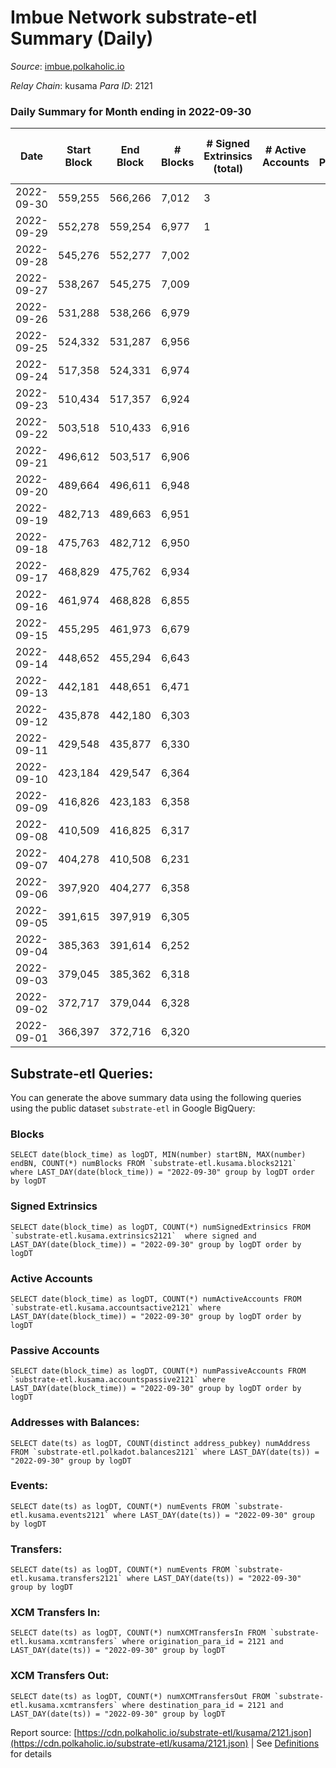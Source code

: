 # Imbue Network substrate-etl Summary (Daily)

_Source_: [imbue.polkaholic.io](https://imbue.polkaholic.io)

*Relay Chain*: kusama
*Para ID*: 2121



### Daily Summary for Month ending in 2022-09-30


| Date | Start Block | End Block | # Blocks | # Signed Extrinsics (total) | # Active Accounts | # Passive | # New | # Addresses with Balances | # Events | # Transfers | # XCM Transfers In | # XCM Transfers Out | Issues | 
| ---- | ----------- | --------- | -------- | --------------------------- | ----------------- | --------- | ----- | ------------------------- | -------- | ----------- | ------------------ | ------------------- | ------ |
| 2022-09-30 | 559,255 | 566,266 | 7,012 | 3 |  |  |  |  | 15,232 | 296  |   |   |  |
| 2022-09-29 | 552,278 | 559,254 | 6,977 | 1 |  |  |  |  | 13,964 |   |   |   |  |
| 2022-09-28 | 545,276 | 552,277 | 7,002 |  |  |  |  |  | 14,008 |   |   |   |  |
| 2022-09-27 | 538,267 | 545,275 | 7,009 |  |  |  |  |  | 14,021 |   |   |   |  |
| 2022-09-26 | 531,288 | 538,266 | 6,979 |  |  |  |  |  | 13,962 |   |   |   |  |
| 2022-09-25 | 524,332 | 531,287 | 6,956 |  |  |  |  |  | 13,916 |   |   |   |  |
| 2022-09-24 | 517,358 | 524,331 | 6,974 |  |  |  |  |  | 13,952 |   |   |   |  |
| 2022-09-23 | 510,434 | 517,357 | 6,924 |  |  |  |  |  | 13,852 |   |   |   |  |
| 2022-09-22 | 503,518 | 510,433 | 6,916 |  |  |  |  |  | 13,836 |   |   |   |  |
| 2022-09-21 | 496,612 | 503,517 | 6,906 |  |  |  |  |  | 13,816 |   |   |   |  |
| 2022-09-20 | 489,664 | 496,611 | 6,948 |  |  |  |  |  | 13,899 |   |   |   |  |
| 2022-09-19 | 482,713 | 489,663 | 6,951 |  |  |  |  | 4 | 13,906 |   |   |   |  |
| 2022-09-18 | 475,763 | 482,712 | 6,950 |  |  |  |  | 4 | 13,904 |   |   |   |  |
| 2022-09-17 | 468,829 | 475,762 | 6,934 |  |  |  |  | 4 | 13,872 |   |   |   |  |
| 2022-09-16 | 461,974 | 468,828 | 6,855 |  |  |  |  | 4 | 13,714 |   |   |   |  |
| 2022-09-15 | 455,295 | 461,973 | 6,679 |  |  |  |  | 4 | 13,362 |   |   |   |  |
| 2022-09-14 | 448,652 | 455,294 | 6,643 |  |  |  |  | 4 | 13,289 |   |   |   |  |
| 2022-09-13 | 442,181 | 448,651 | 6,471 |  |  |  |  | 4 | 12,946 |   |   |   |  |
| 2022-09-12 | 435,878 | 442,180 | 6,303 |  |  |  |  | 4 | 12,609 |   |   |   |  |
| 2022-09-11 | 429,548 | 435,877 | 6,330 |  |  |  |  |  | 12,667 |   |   |   |  |
| 2022-09-10 | 423,184 | 429,547 | 6,364 |  |  |  |  |  | 12,731 |   |   |   |  |
| 2022-09-09 | 416,826 | 423,183 | 6,358 |  |  |  |  | 4 | 12,720 |   |   |   |  |
| 2022-09-08 | 410,509 | 416,825 | 6,317 |  |  |  |  | 4 | 12,637 |   |   |   |  |
| 2022-09-07 | 404,278 | 410,508 | 6,231 |  |  |  |  | 4 | 12,466 |   |   |   |  |
| 2022-09-06 | 397,920 | 404,277 | 6,358 |  |  |  |  | 4 | 12,719 |   |   |   |  |
| 2022-09-05 | 391,615 | 397,919 | 6,305 |  |  |  |  | 4 | 12,614 |   |   |   |  |
| 2022-09-04 | 385,363 | 391,614 | 6,252 |  |  |  |  | 4 | 12,507 |   |   |   |  |
| 2022-09-03 | 379,045 | 385,362 | 6,318 |  |  |  |  | 4 | 12,640 |   |   |   |  |
| 2022-09-02 | 372,717 | 379,044 | 6,328 |  |  |  |  | 4 | 12,659 |   |   |   |  |
| 2022-09-01 | 366,397 | 372,716 | 6,320 |  |  |  |  | 4 | 12,644 |   |   |   |  |

## Substrate-etl Queries:
You can generate the above summary data using the following queries using the public dataset `substrate-etl` in Google BigQuery:


### Blocks
```
SELECT date(block_time) as logDT, MIN(number) startBN, MAX(number) endBN, COUNT(*) numBlocks FROM `substrate-etl.kusama.blocks2121`  where LAST_DAY(date(block_time)) = "2022-09-30" group by logDT order by logDT
```


### Signed Extrinsics
```
SELECT date(block_time) as logDT, COUNT(*) numSignedExtrinsics FROM `substrate-etl.kusama.extrinsics2121`  where signed and LAST_DAY(date(block_time)) = "2022-09-30" group by logDT order by logDT
```


### Active Accounts
```
SELECT date(block_time) as logDT, COUNT(*) numActiveAccounts FROM `substrate-etl.kusama.accountsactive2121` where LAST_DAY(date(block_time)) = "2022-09-30" group by logDT order by logDT
```


### Passive Accounts
```
SELECT date(block_time) as logDT, COUNT(*) numPassiveAccounts FROM `substrate-etl.kusama.accountspassive2121` where LAST_DAY(date(block_time)) = "2022-09-30" group by logDT order by logDT
```


### Addresses with Balances:
```
SELECT date(ts) as logDT, COUNT(distinct address_pubkey) numAddress FROM `substrate-etl.polkadot.balances2121` where LAST_DAY(date(ts)) = "2022-09-30" group by logDT
```


### Events:
```
SELECT date(ts) as logDT, COUNT(*) numEvents FROM `substrate-etl.kusama.events2121` where LAST_DAY(date(ts)) = "2022-09-30" group by logDT
```


### Transfers:
```
SELECT date(ts) as logDT, COUNT(*) numEvents FROM `substrate-etl.kusama.transfers2121` where LAST_DAY(date(ts)) = "2022-09-30" group by logDT
```


### XCM Transfers In:
```
SELECT date(ts) as logDT, COUNT(*) numXCMTransfersIn FROM `substrate-etl.kusama.xcmtransfers` where origination_para_id = 2121 and LAST_DAY(date(ts)) = "2022-09-30" group by logDT
```


### XCM Transfers Out:
```
SELECT date(ts) as logDT, COUNT(*) numXCMTransfersOut FROM `substrate-etl.kusama.xcmtransfers` where destination_para_id = 2121 and LAST_DAY(date(ts)) = "2022-09-30" group by logDT
```



Report source: [https://cdn.polkaholic.io/substrate-etl/kusama/2121.json](https://cdn.polkaholic.io/substrate-etl/kusama/2121.json) | See [Definitions](/DEFINITIONS.md) for details
